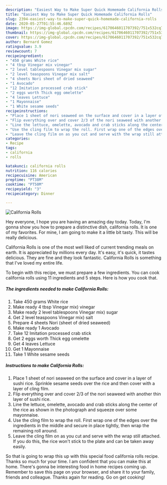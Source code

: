 ```yaml
---
description: "Easiest Way to Make Super Quick Homemade California Rolls"
title: "Easiest Way to Make Super Quick Homemade California Rolls"
slug: 2394-easiest-way-to-make-super-quick-homemade-california-rolls
date: 2020-05-27T01:55:46.689Z
image: https://img-global.cpcdn.com/recipes/6170646011707392/751x532cq70/california-rolls-recipe-main-photo.jpg
thumbnail: https://img-global.cpcdn.com/recipes/6170646011707392/751x532cq70/california-rolls-recipe-main-photo.jpg
cover: https://img-global.cpcdn.com/recipes/6170646011707392/751x532cq70/california-rolls-recipe-main-photo.jpg
author: Bernard Gomez
ratingvalue: 3.9
reviewcount: 7
recipeingredient:
- "450 grams White rice"
- "4 tbsp Vinegar mix vinegar"
- "2 level tablespoons Vinegar mix sugar"
- "2 level teaspoons Vinegar mix salt"
- "4 sheets Nori sheet of dried seaweed"
- "1 Avocado"
- "12 Imitation processed crab stick"
- "2 eggs worth Thick egg omelette"
- "4 leaves Lettuce"
- "1 Mayonnaise"
- "1 White sesame seeds"
recipeinstructions:
- "Place 1 sheet of nori seaweed on the surface and cover in a layer of sushi rice. Sprinkle sesame seeds over the rice and then cover with a layer of cling film."
- "Flip everything over and cover 2/3 of the nori seaweed with another thin layer of sushi rice."
- "Line the lettuce, omelette, avocado and crab sticks along the center of the rice as shown in the photograph and squeeze over some mayonnaise."
- "Use the cling film to wrap the roll. First wrap one of the edges over the ingredients in the middle and secure in place tightly, then wrap the remaining roll around."
- "Leave the cling film on as you cut and serve with the wrap still attached. If you do this, the rice won&#39;t stick to the plate and can be taken away easily."
categories:
- Recipe
tags:
- california
- rolls

katakunci: california rolls 
nutrition: 116 calories
recipecuisine: American
preptime: "PT38M"
cooktime: "PT50M"
recipeyield: "3"
recipecategory: Dinner

---
```



![California Rolls](https://img-global.cpcdn.com/recipes/6170646011707392/751x532cq70/california-rolls-recipe-main-photo.jpg)

Hey everyone, I hope you are having an amazing day today. Today, I'm gonna show you how to prepare a distinctive dish, california rolls. It is one of my favorites. For mine, I am going to make it a little bit tasty. This will be really delicious.

California Rolls is one of the most well liked of current trending meals on earth. It is appreciated by millions every day. It's easy, it's quick, it tastes delicious. They are fine and they look fantastic. California Rolls is something that I've loved my entire life.




To begin with this recipe, we must prepare a few ingredients. You can cook california rolls using 11 ingredients and 5 steps. Here is how you cook that.

<!--inarticleads1-->

##### The ingredients needed to make California Rolls:

1. Take 450 grams White rice
1. Make ready 4 tbsp Vinegar mix) vinegar
1. Make ready 2 level tablespoons Vinegar mix) sugar
1. Get 2 level teaspoons Vinegar mix) salt
1. Prepare 4 sheets Nori (sheet of dried seaweed)
1. Make ready 1 Avocado
1. Take 12 Imitation processed crab stick
1. Get 2 eggs worth Thick egg omelette
1. Get 4 leaves Lettuce
1. Get 1 Mayonnaise
1. Take 1 White sesame seeds




<!--inarticleads2-->

##### Instructions to make California Rolls:

1. Place 1 sheet of nori seaweed on the surface and cover in a layer of sushi rice. Sprinkle sesame seeds over the rice and then cover with a layer of cling film.
1. Flip everything over and cover 2/3 of the nori seaweed with another thin layer of sushi rice.
1. Line the lettuce, omelette, avocado and crab sticks along the center of the rice as shown in the photograph and squeeze over some mayonnaise.
1. Use the cling film to wrap the roll. First wrap one of the edges over the ingredients in the middle and secure in place tightly, then wrap the remaining roll around.
1. Leave the cling film on as you cut and serve with the wrap still attached. If you do this, the rice won&#39;t stick to the plate and can be taken away easily.




So that is going to wrap this up with this special food california rolls recipe. Thanks so much for your time. I am confident that you can make this at home. There's gonna be interesting food in home recipes coming up. Remember to save this page on your browser, and share it to your family, friends and colleague. Thanks again for reading. Go on get cooking!

